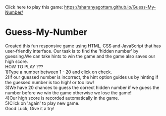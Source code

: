 Click here to play this game: https://sharanyagottam.github.io/Guess-My-Number/
# Guess-My-Number
Created this fun responsive game using HTML, CSS and JavaScript that has user-friendly interface. Our task is to find the 'hidden number' by guessing.We can take hints to win the game and the game also saves our high score. <br>
HOW TO PLAY ??? <br>
1)Type a number between 1 - 20 and click on check. <br>
2)If our guessed number is incorrect, the hint option guides us by hinting if the guessed number is too high! or too low!<br>
3)We have 20 chances to guess the correct hidden number if we guess the number before we win the game otherwise we lose the game!<br>
4)Our high score is recorded automatically in the game.<br>
5)Click on 'again' to play new game.<br>
Good Luck, Give it a try!
